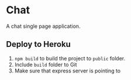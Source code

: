 # Chat 
A chat single page application.

## Deploy to Heroku

1. `npm build` to build the project to `public` folder.
2. Include `build` folder to Git
3. Make sure that express server is pointing to 
